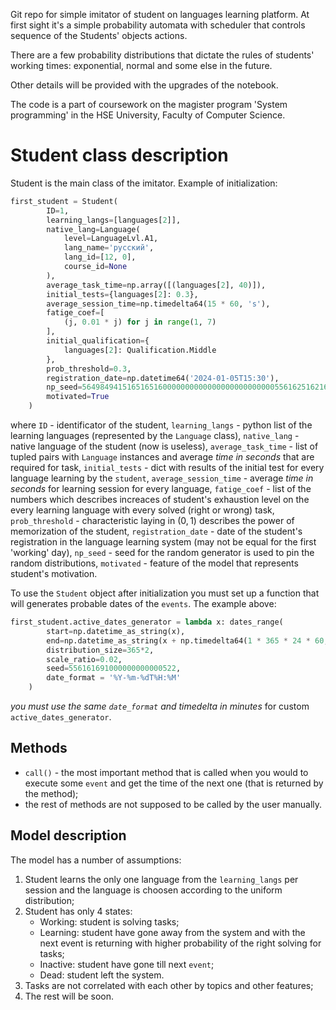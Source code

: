 Git repo for simple imitator of student on languages learning platform. At first sight it's a simple probability automata with scheduler that controls sequence of the Students' objects actions.

There are a few probability distributions that dictate the rules of students' working times: exponential, normal and some else in the future.

Other details will be provided with the upgrades of the notebook.

The code is a part of coursework on the magister program 'System programming' in the HSE University, Faculty of Computer Science.


# Student class description
Student is the main class of the imitator. Example of initialization:
```python
first_student = Student(
        ID=1, 
        learning_langs=[languages[2]], 
        native_lang=Language(
            level=LanguageLvl.A1, 
            lang_name='русский', 
            lang_id=[12, 0], 
            course_id=None
        ),
        average_task_time=np.array([(languages[2], 40)]),
        initial_tests={languages[2]: 0.3},
        average_session_time=np.timedelta64(15 * 60, 's'),
        fatige_coef=[
            (j, 0.01 * j) for j in range(1, 7)
        ],
        initial_qualification={
            languages[2]: Qualification.Middle
        },
        prob_threshold=0.3,
        registration_date=np.datetime64('2024-01-05T15:30'),
        np_seed=5649849415165165160000000000000000000000000556162516216251915165,
        motivated=True
    )
```
where `ID` - identificator of the student, `learning_langs` - python list of the learning languages (represented by the `Language` class), `native_lang` - native language of the student (now is useless), `average_task_time` - list of tupled pairs with `Language` instances and average *time in seconds* that are required for task, `initial_tests` - dict with results of the initial test for every language learning by the `student`, `average_session_time` - average *time in seconds* for learning session for every language, `fatige_coef` - list of the numbers which describes increaces of student's exhaustion level on the every learning language with every solved (right or wrong) task, `prob_threshold` - characteristic laying in $(0, 1)$ describes the power of memorization of the student, `registration_date` - date of the student's registration in the language learning system (may not be equal for the first 'working' day), `np_seed` - seed for the random generator is used to pin the random distributions, `motivated` - feature of the model that represents student's motivation.

To use the `Student` object after initialization you must set up a function that will generates probable dates of the `events`. The example above:
```python
first_student.active_dates_generator = lambda x: dates_range(
        start=np.datetime_as_string(x), 
        end=np.datetime_as_string(x + np.timedelta64(1 * 365 * 24 * 60, 'm')),
        distribution_size=365*2,
        scale_ratio=0.02,
        seed=556161691000000000000522,
        date_format = '%Y-%m-%dT%H:%M'
    )
```
*you must use the same `date_format` and timedelta in minutes* for custom `active_dates_generator`.

## Methods
- `call()` - the most important method that is called when you would to execute some `event` and get the time of the next one (that is returned by the method);
- the rest of methods are not supposed to be called by the user manually.

## Model description
The model has a number of assumptions:
1. Student learns the only one language from the `learning_langs` per session and the language is choosen according to the uniform distribution;
1. Student has only 4 states:
    - Working: student is solving tasks;
    - Learning: student have gone away from the system and with the next event is returning with higher probability of the right solving for tasks;
    - Inactive: student have gone till next `event`;
    - Dead: student left the system.
1. Tasks are not correlated with each other by topics and other features;
1. The rest will be soon.
